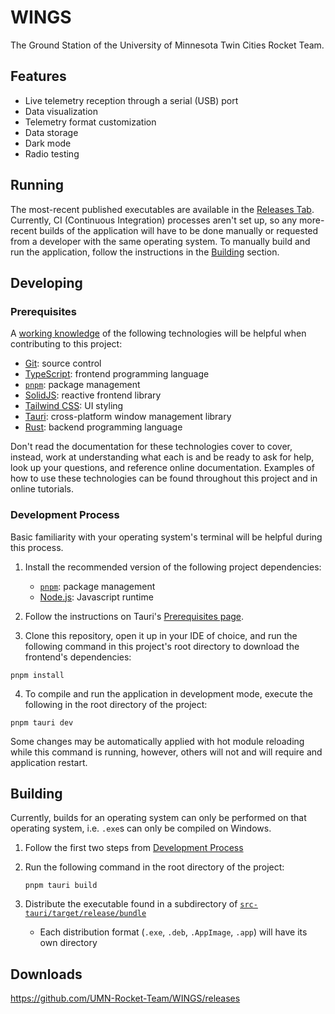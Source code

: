 # WINGS

The Ground Station of the University of Minnesota Twin Cities Rocket Team.

## Features
 - Live telemetry reception through a serial (USB) port
 - Data visualization
 - Telemetry format customization
 - Data storage
 - Dark mode
 - Radio testing

## Running

The most-recent published executables are available in the [Releases Tab](https://github.com/UMN-Rocket-Team/WINGS/releases). Currently, CI (Continuous Integration) processes aren't set up, so any more-recent builds of the application will have to be done manually or requested from a developer with the same operating system. To manually build and run the application, follow the instructions in the [Building](#building) section.

## Developing

### Prerequisites

A [working knowledge](https://en.wiktionary.org/wiki/working_knowledge) of the following technologies will be helpful when contributing to this project:

 - [Git](https://www.git-scm.com/): source control
 - [TypeScript](https://www.typescriptlang.org/): frontend programming language
 - [`pnpm`](https://www.pnpm.io/): package management
 - [SolidJS](https://www.solidjs.com/): reactive frontend library
 - [Tailwind CSS](https://tailwindcss.com/): UI styling
 - [Tauri](https://www.tauri.app/): cross-platform window management library
 - [Rust](https://www.rust-lang.org/): backend programming language

Don't read the documentation for these technologies cover to cover, instead, work at understanding what each is and be ready to ask for help, look up your questions, and reference online documentation. Examples of how to use these technologies can be found throughout this project and in online tutorials.

### Development Process

Basic familiarity with your operating system's terminal will be helpful during this process.

1. Install the recommended version of the following project dependencies:

   - [`pnpm`](https://pnpm.io/): package management
   - [Node.js](https://nodejs.org): Javascript runtime

2. Follow the instructions on Tauri's [Prerequisites page](https://tauri.app/v1/guides/getting-started/prerequisites).

3. Clone this repository, open it up in your IDE of choice, and run the following command in this project's root directory to download the frontend's dependencies:
```shell
pnpm install
```
4. To compile and run the application in development mode, execute the following in the root directory of the project:
```shell
pnpm tauri dev
```

Some changes may be automatically applied with hot module reloading while this command is running, however, others will not and will require and application restart.

## Building

Currently, builds for an operating system can only be performed on that operating system, i.e. `.exe`s can only be compiled on Windows.

1. Follow the first two steps from [Development Process](#development-process)

2. Run the following command in the root directory of the project:
   ```shell
   pnpm tauri build
   ```
3. Distribute the executable found in a subdirectory of [`src-tauri/target/release/bundle`](src-tauri/target/release/bundle)

   - Each distribution format (`.exe`, `.deb`, `.AppImage`, `.app`) will have its own directory

## Downloads

https://github.com/UMN-Rocket-Team/WINGS/releases
